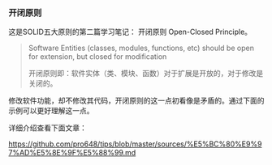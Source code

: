 ### 开闭原则

这是SOLID五大原则的第二篇学习笔记： 开闭原则 Open-Closed Principle。

> Software Entities (classes, modules, functions, etc) should be open for extension, but closed for modification
>
> 开闭原则即：软件实体（类、模块、函数）对于扩展是开放的，对于修改是关闭的。

修改软件功能，却不修改其代码，开闭原则的这一点初看像是矛盾的。通过下面的示例可以更好理解这一点。

详细介绍查看下面文章：

<https://github.com/pro648/tips/blob/master/sources/%E5%BC%80%E9%97%AD%E5%8E%9F%E5%88%99.md>

